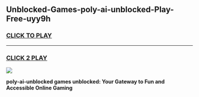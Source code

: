 
## Unblocked-Games-poly-ai-unblocked-Play-Free-uyy9h
<h3>
<a href="https://premium76.site?title=poly-ai-unblocked&ref=23A">CLICK TO PLAY</a></h3>
<hr>

<h3>
<a href="https://premium76.site?title=poly-ai-unblocked&ref=23A">CLICK 2 PLAY</a>
  
</h3>

<a href="https://premium76.site?title=poly-ai-unblocked&ref=23A"><img src="https://clearcache.store/games.png"></a>


**poly-ai-unblocked games unblocked: Your Gateway to Fun and Accessible Online Gaming**
